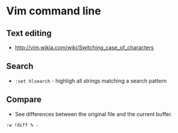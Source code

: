 # Vim command line

## Text editing
- http://vim.wikia.com/wiki/Switching_case_of_characters

## Search
- `:set hlsearch` - highligh all strings matching a search pattern

## Compare
- See differences between the original file and the current buffer.
```
:w !diff % -
```
